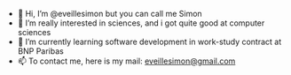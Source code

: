 - 👋 Hi, I’m @eveillesimon but you can call me Simon
- 👀 I’m really interested in sciences, and i got quite good at computer sciences
- 🌱 I’m currently learning software development in work-study contract at BNP Paribas
- 📫 To contact me, here is my mail: eveillesimon@gmail.com

<!---
eveillesimon/eveillesimon is a ✨ special ✨ repository because its `README.md` (this file) appears on your GitHub profile.
You can click the Preview link to take a look at your changes.
--->
